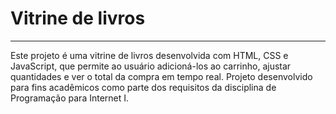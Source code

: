 # Vitrine de livros
---
Este projeto é uma vitrine de livros desenvolvida com HTML, CSS e JavaScript, que permite ao usuário adicioná-los ao carrinho, ajustar quantidades e ver o total da compra em tempo real.
Projeto desenvolvido para fins acadêmicos como parte dos requisitos da disciplina de Programação para Internet I.


